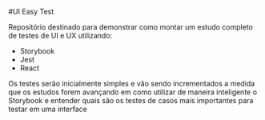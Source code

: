 #UI Easy Test

Repositório destinado para demonstrar como montar um estudo completo de testes de UI e UX utilizando:

* Storybook
* Jest
* React

Os testes serão inicialmente simples e vão sendo incrementados a medida que os estudos forem avançando em como utilizar de maneira inteligente o Storybook e entender quais são os testes de casos mais importantes para testar em uma interface